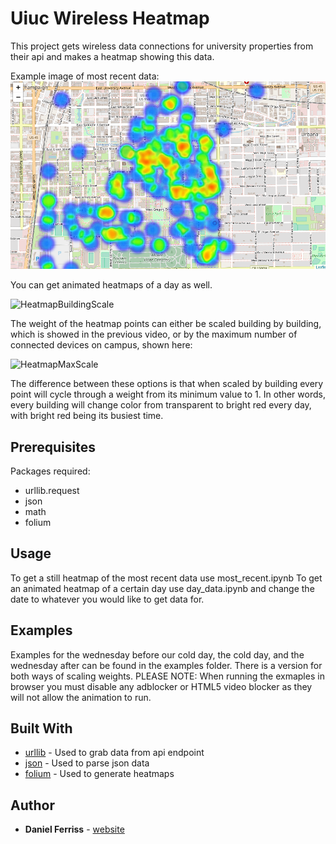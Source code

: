 # Uiuc Wireless Heatmap

This project gets wireless data connections for university properties from their api and makes a heatmap showing this data.

Example image of most recent data:
![StillHeatmap](https://github.com/danielferriss/uiuc-wireless-heatmap/blob/master/examples/recentmap.png)

You can get animated heatmaps of a day as well.

![HeatmapBuildingScale](https://github.com/danielferriss/uiuc-wireless-heatmap/blob/master/examples/2019-01-23.gif)

The weight of the heatmap points can either be scaled building by building, which is showed in the previous video, or by the maximum number of connected devices on campus, shown here:

![HeatmapMaxScale](https://github.com/danielferriss/uiuc-wireless-heatmap/blob/master/examples/2019-01-23-max-scale.gif)

The difference between these options is that when scaled by building every point will cycle through a weight from its minimum value to 1. In other words, every building will change color from transparent to bright red every day, with bright red being its busiest time.

## Prerequisites

Packages required:
* urllib.request
* json
* math
* folium

## Usage
To get a still heatmap of the most recent data use most_recent.ipynb
To get an animated heatmap of a certain day use day_data.ipynb and change the date to whatever you would like to get data for.

## Examples
Examples for the wednesday before our cold day, the cold day, and the wednesday after can be found in the examples folder. There is a version for both ways of scaling weights.
PLEASE NOTE: When running the exmaples in browser you must disable any adblocker or HTML5 video blocker as they will not allow the animation to run.

## Built With

* [urllib](https://docs.python.org/3/library/urllib.request.html) - Used to grab data from api endpoint
* [json](https://docs.python.org/3/library/json.html) - Used to parse json data
* [folium](https://python-visualization.github.io/folium/) - Used to generate heatmaps



## Author

* **Daniel Ferriss** - [website](https://danielferriss.com)
